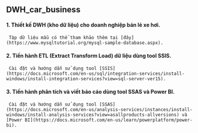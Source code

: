 ## DWH_car_business
#### 1. Thiết kế DWH (kho dữ liệu) cho doanh nghiệp bán lẻ xe hơi.
     Tập dữ liệu mẫu có thể tham khảo thêm tại [đây](https://www.mysqltutorial.org/mysql-sample-database.aspx).
#### 2. Tiến hành ETL (Extract Transform Load) dữ liệu dùng tool SSIS.
     Cài đặt và hướng dẫn sử dụng tool [SSIS](https://docs.microsoft.com/en-us/sql/integration-services/install-windows/install-integration-services?view=sql-server-ver15).
#### 3. Tiến hành phân tích và viết báo cáo dùng tool SSAS và Power BI.
     Cài đặt và hướng dẫn sử dụng tool [SSAS](https://docs.microsoft.com/en-us/analysis-services/instances/install-windows/install-analysis-services?view=asallproducts-allversions) và [Power BI](https://docs.microsoft.com/en-us/learn/powerplatform/power-bi).
